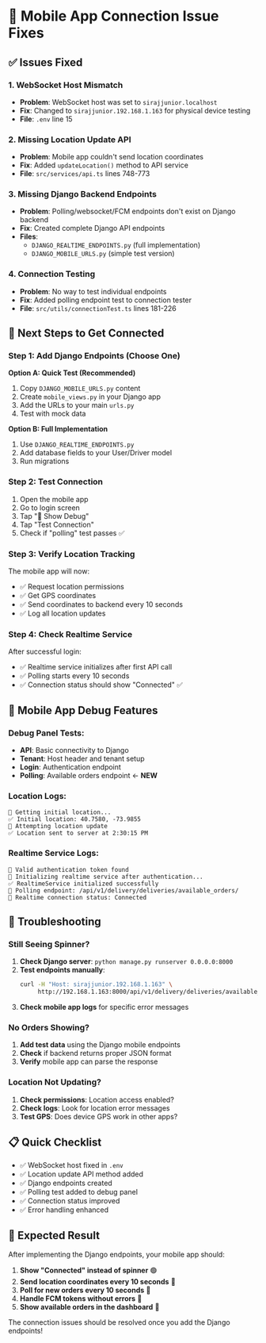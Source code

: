 # 🔧 Mobile App Connection Issue Fixes

## ✅ Issues Fixed

### 1. **WebSocket Host Mismatch**
- **Problem**: WebSocket host was set to `sirajjunior.localhost` 
- **Fix**: Changed to `sirajjunior.192.168.1.163` for physical device testing
- **File**: `.env` line 15

### 2. **Missing Location Update API**
- **Problem**: Mobile app couldn't send location coordinates
- **Fix**: Added `updateLocation()` method to API service
- **File**: `src/services/api.ts` lines 748-773

### 3. **Missing Django Backend Endpoints**
- **Problem**: Polling/websocket/FCM endpoints don't exist on Django backend
- **Fix**: Created complete Django API endpoints
- **Files**: 
  - `DJANGO_REALTIME_ENDPOINTS.py` (full implementation)
  - `DJANGO_MOBILE_URLS.py` (simple test version)

### 4. **Connection Testing**
- **Problem**: No way to test individual endpoints
- **Fix**: Added polling endpoint test to connection tester
- **File**: `src/utils/connectionTest.ts` lines 181-226

## 🚀 Next Steps to Get Connected

### Step 1: Add Django Endpoints (Choose One)

**Option A: Quick Test (Recommended)**
1. Copy `DJANGO_MOBILE_URLS.py` content
2. Create `mobile_views.py` in your Django app
3. Add the URLs to your main `urls.py`
4. Test with mock data

**Option B: Full Implementation**
1. Use `DJANGO_REALTIME_ENDPOINTS.py` 
2. Add database fields to your User/Driver model
3. Run migrations

### Step 2: Test Connection
1. Open the mobile app
2. Go to login screen
3. Tap "🔧 Show Debug" 
4. Tap "Test Connection"
5. Check if "polling" test passes ✅

### Step 3: Verify Location Tracking
The mobile app will now:
- ✅ Request location permissions
- ✅ Get GPS coordinates 
- ✅ Send coordinates to backend every 10 seconds
- ✅ Log all location updates

### Step 4: Check Realtime Service
After successful login:
- ✅ Realtime service initializes after first API call
- ✅ Polling starts every 10 seconds
- ✅ Connection status should show "Connected" ✅

## 📱 Mobile App Debug Features

### Debug Panel Tests:
- **API**: Basic connectivity to Django
- **Tenant**: Host header and tenant setup  
- **Login**: Authentication endpoint
- **Polling**: Available orders endpoint ← **NEW**

### Location Logs:
```
📍 Getting initial location...
✅ Initial location: 40.7580, -73.9855
🚀 Attempting location update
✅ Location sent to server at 2:30:15 PM
```

### Realtime Service Logs:
```
🔐 Valid authentication token found
🚀 Initializing realtime service after authentication...
✅ RealtimeService initialized successfully
📡 Polling endpoint: /api/v1/delivery/deliveries/available_orders/
🔗 Realtime connection status: Connected
```

## 🐛 Troubleshooting

### Still Seeing Spinner?
1. **Check Django server**: `python manage.py runserver 0.0.0.0:8000`
2. **Test endpoints manually**:
   ```bash
   curl -H "Host: sirajjunior.192.168.1.163" \
        http://192.168.1.163:8000/api/v1/delivery/deliveries/available_orders/
   ```
3. **Check mobile app logs** for specific error messages

### No Orders Showing?
1. **Add test data** using the Django mobile endpoints
2. **Check** if backend returns proper JSON format
3. **Verify** mobile app can parse the response

### Location Not Updating?
1. **Check permissions**: Location access enabled?
2. **Check logs**: Look for location error messages
3. **Test GPS**: Does device GPS work in other apps?

## 📋 Quick Checklist

- ✅ WebSocket host fixed in `.env`
- ✅ Location update API method added
- ✅ Django endpoints created 
- ✅ Polling test added to debug panel
- ✅ Connection status improved
- ✅ Error handling enhanced

## 🎯 Expected Result

After implementing the Django endpoints, your mobile app should:

1. **Show "Connected" instead of spinner** 🟢
2. **Send location coordinates every 10 seconds** 📍
3. **Poll for new orders every 10 seconds** 🔄
4. **Handle FCM tokens without errors** 🔔
5. **Show available orders in the dashboard** 📱

The connection issues should be resolved once you add the Django endpoints!